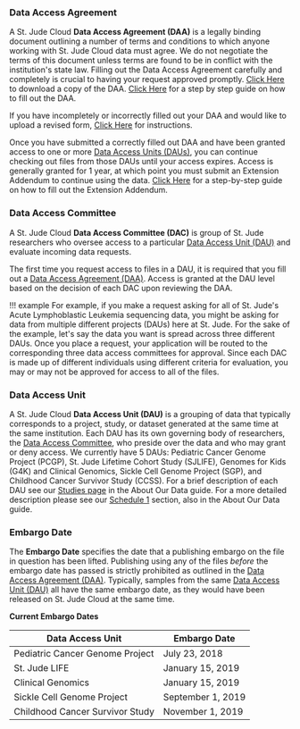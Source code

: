 ### Data Access Agreement

A St. Jude Cloud **Data Access Agreement (DAA)** is a legally binding document outlining a number of terms and conditions to which anyone working with St. Jude Cloud data must agree. We do not negotiate the terms of this document unless terms are found to be in conflict with the institution's state law. Filling out the Data Access Agreement carefully and completely is crucial to having your request approved promptly. [Click Here](./files/DAA_v4_10-1-2019.pdf) to download a copy of the DAA. [Click Here](./guides/forms/how-to-fill-out-DAA) for a step by step guide on how to fill out the DAA.

If you have incompletely or incorrectly filled out your DAA and would like to upload a revised form, [Click Here](./guides/forms/how-to-fill-out-DAA#uploading-a-revised-daa) for instructions.

Once you have submitted a correctly filled out DAA and have been granted access to one or more [Data Access Units (DAUs)](#data-access-unit), you can continue checking out files from those DAUs until your access expires. Access is generally granted for 1 year, at which point you must submit an Extension Addendum to continue using the data. [Click Here](./guides/forms/how-to-fill-out-Extension) for a step-by-step guide on how to fill out the Extension Addendum.

### Data Access Committee

A St. Jude Cloud **Data Access Committee (DAC)** is group of St. Jude researchers who oversee access to a particular [Data Access Unit (DAU)](#data-access-unit) and evaluate incoming data requests.

The first time you request access to files in a DAU, it is required that you fill out a [Data Access Agreement (DAA)](#data-access-agreement). Access is granted at the DAU level based on the decision of each DAC upon reviewing the DAA.

!!! example
    For example, if you make a request asking for all of St. Jude's Acute 
    Lymphoblastic Leukemia sequencing data, you might be asking for data from 
    multiple different projects (DAUs) here at St. Jude. For the sake of the example,
    let's say the data you want is spread across three different DAUs. Once
    you place a request, your application will be routed to the corresponding
    three data access committees for approval. Since each DAC is made up of
    different individuals using different criteria for evaluation, you may or
    may not be approved for access to all of the files. 

### Data Access Unit

A St. Jude Cloud **Data Access Unit (DAU)** is a grouping of data that typically corresponds to a project, study, or dataset generated at the same time at the same institution. Each DAU has its own governing body of researchers, the [Data Access Committee](#data-access-committee), who preside over the data and who may grant or deny access. We currently have 5 DAUs: Pediatric Cancer Genome Project (PCGP), St. Jude Lifetime Cohort Study (SJLIFE), Genomes for Kids (G4K) and Clinical Genomics, Sickle Cell Genome Project (SGP), and Childhood Cancer Survivor Study (CCSS). For a brief description of each DAU see our [Studies page](./guides/data/about-our-data.md#data-access-units) in the About Our Data guide. For a more detailed description please see our [Schedule 1](./citing-stjude-cloud.md#dataset-reference-table) section, also in the About Our Data guide.



### Embargo Date

The **Embargo Date** specifies the date that a publishing embargo on the file in question has been lifted. Publishing using any of the files _before_ the embargo date has passed is strictly prohibited as outlined in the [Data Access Agreement (DAA)](#data-access-agreement). Typically, samples from the same [Data Access Unit (DAU)](#data-access-unit) all have the same embargo date, as they would have been released on St. Jude Cloud at the same time.

**Current Embargo Dates**

| Data Access Unit                 | Embargo Date      |
| -------------------------------- | ----------------- |
| Pediatric Cancer Genome Project  | July 23, 2018     |
| St. Jude LIFE                    | January 15, 2019  |
| Clinical Genomics                | January 15, 2019  |
| Sickle Cell Genome Project       | September 1, 2019 |
| Childhood Cancer Survivor Study | November 1, 2019 |

